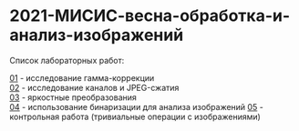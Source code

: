 # 2021-МИСИС-весна-обработка-и-анализ-изображений
Список лабораторных работ:

[01](prj.labs/lab01/lab01.report.md.in.txt) - исследование гамма-коррекции  
[02](prj.labs/lab02/lab02.report.md.in.txt) - исследование каналов и JPEG-сжатия  
[03](prj.labs/lab03/lab03.report.md.in.txt) - яркостные преобразования  
[04](prj.labs/lab04/lab04.report.md.in.txt) - использование бинаризации для анализа изображений 
[05](prj.labs/cw01/cw01.report.md.in.txt) - контрольная работа (тривиальные операции с изображениями)
